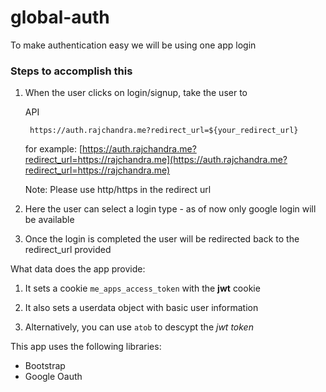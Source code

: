 # global-auth

To make authentication easy we will be using one app login 

### Steps to accomplish this 
1. When the user clicks on login/signup, take the user to 

    API

        https://auth.rajchandra.me?redirect_url=${your_redirect_url}

    for example: [https://auth.rajchandra.me?redirect_url=https://rajchandra.me](https://auth.rajchandra.me?redirect_url=https://rajchandra.me)

    Note: Please use http/https in the redirect url

2. Here the user can select a login type - as of now only google login will be available

3. Once the login is completed the user will be redirected back to the redirect_url provided

What data does the app provide:

1. It sets a cookie `me_apps_access_token` with the **jwt** cookie

2. It also sets a userdata object with basic user information
3. Alternatively, you can use `atob` to descypt the _jwt token_

This app uses the following libraries:
- Bootstrap
- Google Oauth